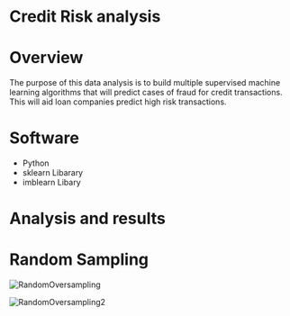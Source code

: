 # Credit Risk analysis

# Overview
The purpose of this data analysis is to build multiple supervised machine learning algorithms that will predict cases of fraud for credit transactions. This will aid loan companies predict high risk transactions.

# Software
* Python
* sklearn Libarary
* imblearn Libary

# Analysis and results

# Random Sampling
![RandomOversampling](https://user-images.githubusercontent.com/82550431/136346435-e2ba7d25-66a9-4124-994e-670bab6f8fde.PNG)

![RandomOversampling2](https://user-images.githubusercontent.com/82550431/136346449-ab3f768b-5ffd-4813-a428-8c5468e091ba.PNG)

